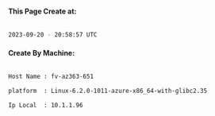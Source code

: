 
   
#### This Page Create at:

```bash

2023-09-20 - 20:58:57 UTC

```

#### Create By Machine:

```bash

Host Name : fv-az363-651

platform  : Linux-6.2.0-1011-azure-x86_64-with-glibc2.35

Ip Local  : 10.1.1.96

```

